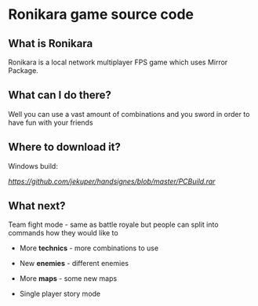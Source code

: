 # Ronikara game source code

## What is Ronikara
Ronikara is a local network multiplayer FPS game which uses Mirror Package.

## What can I do there?
Well you can use a vast amount of combinations and you sword in order to have fun with your friends

## Where to download it?
Windows build: 

_https://github.com/jekuper/handsignes/blob/master/PCBuild.rar_

## What next?

Team fight mode - same as battle royale but people can split into commands how they would like to

- More __technics__ - more combinations to use

- New __enemies__ - different enemies

- More __maps__ - some new maps

- Single player story mode